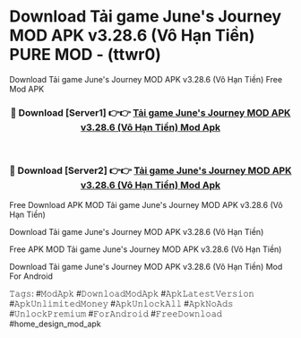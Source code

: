 # Download Tải game June's Journey MOD APK v3.28.6 (Vô Hạn Tiền) PURE MOD - (ttwr0)
Download Tải game June's Journey MOD APK v3.28.6 (Vô Hạn Tiền) Free Mod APK

<div align="center">
<h3>🔴 Download [Server1] 👉👉 <a href="https://apk-comot.site?title=Tải_game_June's_Journey_MOD_APK_v3.28.6_(Vô_Hạn_Tiền)">Tải game June's Journey MOD APK v3.28.6 (Vô Hạn Tiền) Mod Apk</a></h3><br>

<h3>🔴 Download [Server2] 👉👉 <a href="https://apk-comot.site?title=Tải_game_June's_Journey_MOD_APK_v3.28.6_(Vô_Hạn_Tiền)">Tải game June's Journey MOD APK v3.28.6 (Vô Hạn Tiền) Mod Apk</a></h3>
</div>


Free Download APK MOD Tải game June's Journey MOD APK v3.28.6 (Vô Hạn Tiền)

Download Tải game June's Journey MOD APK v3.28.6 (Vô Hạn Tiền) 

Free APK MOD Tải game June's Journey MOD APK v3.28.6 (Vô Hạn Tiền) 

Download Tải game June's Journey MOD APK v3.28.6 (Vô Hạn Tiền) Mod For Android

𝚃𝚊𝚐𝚜: #𝙼𝚘𝚍𝙰𝚙𝚔 #𝙳𝚘𝚠𝚗𝚕𝚘𝚊𝚍𝙼𝚘𝚍𝙰𝚙𝚔 #𝙰𝚙𝚔𝙻𝚊𝚝𝚎𝚜𝚝𝚅𝚎𝚛𝚜𝚒𝚘𝚗 #𝙰𝚙𝚔𝚄𝚗𝚕𝚒𝚖𝚒𝚝𝚎𝚍𝙼𝚘𝚗𝚎𝚢 #𝙰𝚙𝚔𝚄𝚗𝚕𝚘𝚌𝚔𝙰𝚕𝚕 #𝙰𝚙𝚔𝙽𝚘𝙰𝚍𝚜 #𝚄𝚗𝚕𝚘𝚌𝚔𝙿𝚛𝚎𝚖𝚒𝚞𝚖 #𝙵𝚘𝚛𝙰𝚗𝚍𝚛𝚘𝚒𝚍 #𝙵𝚛𝚎𝚎𝙳𝚘𝚠𝚗𝚕𝚘𝚊𝚍 #home_design_mod_apk
